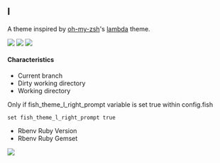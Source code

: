 ## l

A theme inspired by [oh-my-zsh](https://github.com/robbyrussell/oh-my-zsh/blob/master/themes/lambda.zsh-theme)'s [lambda](http://zshthem.es/screenshots/lambda.png) theme.

![](http://f.cl.ly/items/2J3M0f2X1j3u471y080I/2.png)
![](http://f.cl.ly/items/2S25360U1p360E0D2u2g/3.png)
![](http://f.cl.ly/items/1w0s0Q3x3r2Z1F1l011k/4.png)

#### Characteristics

* Current branch
* Dirty working directory
* Working directory

Only if fish_theme_l_right_prompt variable is set true within config.fish

```fish
set fish_theme_l_right_prompt true
```

* Rbenv Ruby Version
* Rbenv Ruby Gemset

![](http://f.cl.ly/items/0f0k3o2L3y2q1L3g1R1X/5.png)
